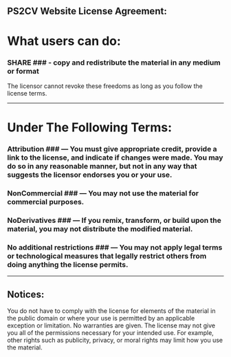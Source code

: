 ## PS2CV Website License Agreement: ##

# What users can do: #
### SHARE ### - copy and redistribute the material in any medium or format

The licensor cannot revoke these freedoms as long as you follow the license terms.

----------------------------------------------------------------------------------

# Under The Following Terms: #

### Attribution ### — You must give appropriate credit, provide a link to the license, and indicate if changes were made. You may do so in any reasonable manner, but not in any way that suggests the licensor endorses you or your use.


### NonCommercial ### — You may not use the material for commercial purposes.


### NoDerivatives ### — If you remix, transform, or build upon the material, you may not distribute the modified material.


### No additional restrictions ### — You may not apply legal terms or technological measures that legally restrict others from doing anything the license permits.

----------------------------------------------------------------------------------

## Notices: ##

You do not have to comply with the license for elements of the material in the public domain or where your use is permitted by an applicable exception or limitation.
No warranties are given. The license may not give you all of the permissions necessary for your intended use. For example, other rights such as publicity, privacy, or moral rights may limit how you use the material.
